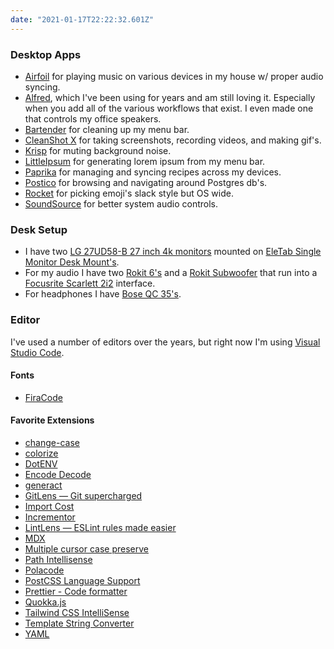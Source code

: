 ```yaml
---
date: "2021-01-17T22:22:32.601Z"
---
```


### Desktop Apps

- [Airfoil](https://rogueamoeba.com/airfoil/mac/) for playing music on various devices in my house w/ proper audio syncing.
- [Alfred](https://www.alfredapp.com/), which I've been using for years and am still loving it. Especially when you add all of the various workflows that exist. I even made one that controls my office speakers.
- [Bartender](https://www.macbartender.com/) for cleaning up my menu bar.
- [CleanShot X](https://cleanshot.com/) for taking screenshots, recording videos, and making gif's.
- [Krisp](https://krisp.ai/) for muting background noise.
- [LittleIpsum](https://apps.apple.com/us/app/littleipsum/id405772121?mt=12) for generating lorem ipsum from my menu bar.
- [Paprika](https://www.paprikaapp.com/) for managing and syncing recipes across my devices.
- [Postico](https://eggerapps.at/postico/) for browsing and navigating around Postgres db's.
- [Rocket](http://matthewpalmer.net/rocket/) for picking emoji's slack style but OS wide.
- [SoundSource](https://rogueamoeba.com/soundsource/) for better system audio controls.

### Desk Setup

- I have two [LG 27UD58-B 27 inch 4k monitors](https://smile.amazon.com/gp/product/B01IRQAYPE/ref=ppx_yo_dt_b_asin_title_o09_s01?ie=UTF8&psc=1) mounted on [EleTab Single Monitor Desk Mount's](https://smile.amazon.com/gp/product/B07BF76ZG1/ref=ppx_yo_dt_b_asin_title_o08_s00?ie=UTF8&psc=1).
- For my audio I have two [Rokit 6's](https://www.amazon.com/KRK-RP6G3-Powered-Studio-Monitor/dp/B00EO5Q6L4) and a [Rokit Subwoofer](https://www.amazon.com/KRK-Watt-Powered-Studio-Subwoofer/dp/B01I46H3FQ) that run into a [Focusrite Scarlett 2i2](https://focusrite.com/en/usb-audio-interface/scarlett/scarlett-2i2) interface.
- For headphones I have [Bose QC 35's](https://www.bose.com/en_us/products/headphones/over_ear_headphones/quietcomfort-35-wireless-ii.html#v=qc35_ii_black).

### Editor

I've used a number of editors over the years, but right now I'm using [Visual Studio Code](https://code.visualstudio.com/).

#### Fonts

- [FiraCode](https://github.com/tonsky/FiraCode)

#### Favorite Extensions

- [change-case](https://marketplace.visualstudio.com/items?itemName=wmaurer.change-case)
- [colorize](https://marketplace.visualstudio.com/items?itemName=kamikillerto.vscode-colorize)
- [DotENV](https://marketplace.visualstudio.com/items?itemName=mikestead.dotenv)
- [Encode Decode](https://marketplace.visualstudio.com/items?itemName=mitchdenny.ecdc)
- [generact](https://marketplace.visualstudio.com/items?itemName=Dennitz.vscode-generact)
- [GitLens — Git supercharged](https://marketplace.visualstudio.com/items?itemName=eamodio.gitlens)
- [Import Cost](https://marketplace.visualstudio.com/items?itemName=wix.vscode-import-cost)
- [Incrementor](https://marketplace.visualstudio.com/items?itemName=nmsmith89.incrementor)
- [LintLens — ESLint rules made easier](https://marketplace.visualstudio.com/items?itemName=ghmcadams.lintlens)
- [MDX](https://marketplace.visualstudio.com/items?itemName=silvenon.mdx)
- [Multiple cursor case preserve](https://marketplace.visualstudio.com/items?itemName=Cardinal90.multi-cursor-case-preserve)
- [Path Intellisense](https://marketplace.visualstudio.com/items?itemName=christian-kohler.path-intellisense)
- [Polacode](https://marketplace.visualstudio.com/items?itemName=pnp.polacode)
- [PostCSS Language Support](https://marketplace.visualstudio.com/items?itemName=csstools.postcss)
- [Prettier - Code formatter](https://marketplace.visualstudio.com/items?itemName=esbenp.prettier-vscode)
- [Quokka.js](https://marketplace.visualstudio.com/items?itemName=WallabyJs.quokka-vscode)
- [Tailwind CSS IntelliSense](https://marketplace.visualstudio.com/items?itemName=bradlc.vscode-tailwindcss)
- [Template String Converter](https://marketplace.visualstudio.com/items?itemName=meganrogge.template-string-converter)
- [YAML](https://marketplace.visualstudio.com/items?itemName=redhat.vscode-yaml)

